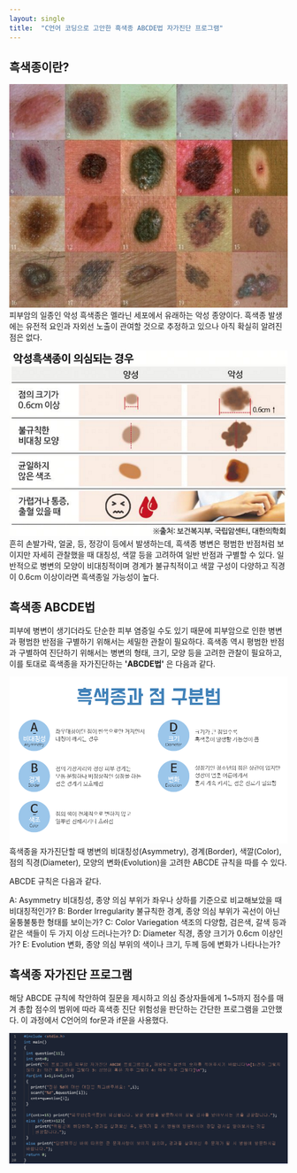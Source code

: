 ```yaml
---
layout: single
title:  "C언어 코딩으로 고안한 흑색종 ABCDE법 자가진단 프로그램"
---
```



## 흑색종이란?
![m1](/assets/images/m1.jpg)
피부암의 일종인 악성 흑색종은 멜라닌 세포에서 유래하는 악성 종양이다. 흑색종 발생에는 유전적 요인과 자외선 노출이 관여할 것으로 추정하고 있으나 아직 확실히 알려진 점은 없다.

![melanoma](/assets/images/melanoma.png)
흔히 손발가락, 얼굴, 등, 정강이 등에서 발생하는데, 흑색종 병변은 평범한 반점처럼 보이지만 자세히 관찰했을 때 대칭성, 색깔 등을 고려하여 일반 반점과 구별할 수 있다. 일반적으로 병변의 모양이 비대칭적이며 경계가 불규칙적이고 색깔 구성이 다양하고 직경이 0.6cm 이상이라면 흑색종일 가능성이 높다.

## 흑색종 ABCDE법
피부에 병변이 생기더라도 단순한 피부 염증일 수도 있기 때문에 피부암으로 인한 병변과 평범한 반점을 구별하기 위해서는 세밀한 관찰이 필요하다. 흑색종 역시 평범한 반점과 구별하여 진단하기 위해서는 병변의 형태, 크기, 모양 등을 고려한 관찰이 필요하고, 이를 토대로 흑색종을 자가진단하는 **'ABCDE법'** 은 다음과 같다.

![ABCDE](/assets/images/ABCDE.png)
흑색종을 자가진단할 때 병변의 비대칭성(Asymmetry), 경계(Border), 색깔(Color), 점의 직경(Diameter), 모양의 변화(Evolution)을 고려한 ABCDE 규칙을 따를 수 있다.

ABCDE 규칙은 다음과 같다.

A: Asymmetry 비대칭성, 종양 의심 부위가 좌우나 상하를 기준으로 비교해보았을 때 비대칭적인가?
B: Border Irregularity 불규칙한 경계, 종양 의심 부위가 곡선이 아닌 울퉁불퉁한 형태를 보이는가?
C: Color Variegation 색조의 다양함, 검은색, 갈색 등과 같은 색들이 두 가지 이상 드러나는가?
D: Diameter 직경, 종양 크기가 0.6cm 이상인가?
E: Evolution 변화, 종양 의심 부위의 색이나 크기, 두께 등에 변화가 나타나는가?

## 흑색종 자가진단 프로그램
해당 ABCDE 규칙에 착안하여 질문을 제시하고 의심 증상자들에게 1~5까지 점수를 매겨 총합 점수의 범위에 따라 흑색종 진단 위험성을 판단하는 간단한 프로그램을 고안했다. 이 과정에서 C언어의 for문과 if문을 사용했다.

![code](/assets/images/code.PNG)
